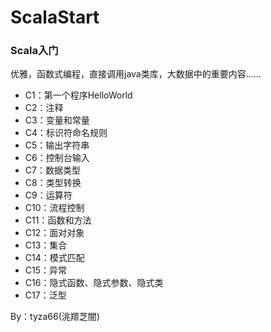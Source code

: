 # ScalaStart
### Scala入门

优雅，函数式编程，直接调用java类库，大数据中的重要内容......

- C1：第一个程序HelloWorld
- C2：注释
- C3：变量和常量
- C4：标识符命名规则
- C5：输出字符串
- C6：控制台输入
- C7：数据类型
- C8：类型转换
- C9：运算符
- C10：流程控制
- C11：函数和方法
- C12：面对对象
- C13：集合
- C14：模式匹配
- C15：异常
- C16：隐式函数、隐式参数、隐式类
- C17：泛型

By：tyza66(洮羱芝闇)